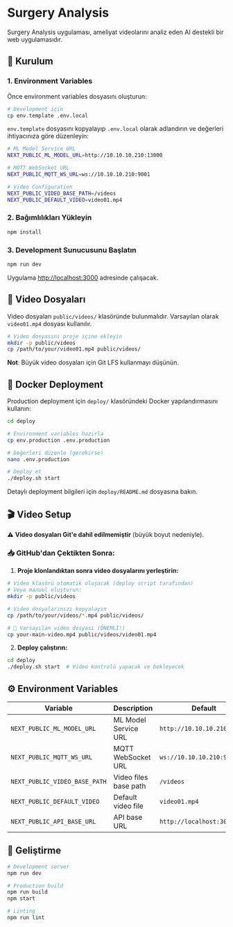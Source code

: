 # Surgery Analysis

Surgery Analysis uygulaması, ameliyat videolarını analiz eden AI destekli bir web uygulamasıdır.

## 🚀 Kurulum

### 1. Environment Variables
Önce environment variables dosyasını oluşturun:

```bash
# Development için
cp env.template .env.local
```

`env.template` dosyasını kopyalayıp `.env.local` olarak adlandırın ve değerleri ihtiyacınıza göre düzenleyin:

```bash
# ML Model Service URL
NEXT_PUBLIC_ML_MODEL_URL=http://10.10.10.210:13000

# MQTT WebSocket URL  
NEXT_PUBLIC_MQTT_WS_URL=ws://10.10.10.210:9001

# Video Configuration
NEXT_PUBLIC_VIDEO_BASE_PATH=/videos
NEXT_PUBLIC_DEFAULT_VIDEO=video01.mp4
```

### 2. Bağımlılıkları Yükleyin

```bash
npm install
```

### 3. Development Sunucusunu Başlatın

```bash
npm run dev
```

Uygulama [http://localhost:3000](http://localhost:3000) adresinde çalışacak.

## 📁 Video Dosyaları

Video dosyaları `public/videos/` klasöründe bulunmalıdır. Varsayılan olarak `video01.mp4` dosyası kullanılır.

```bash
# Video dosyasını proje içine ekleyin
mkdir -p public/videos
cp /path/to/your/video01.mp4 public/videos/
```

**Not**: Büyük video dosyaları için Git LFS kullanmayı düşünün.

## 🐳 Docker Deployment

Production deployment için `deploy/` klasöründeki Docker yapılandırmasını kullanın:

```bash
cd deploy

# Environment variables hazırla
cp env.production .env.production

# Değerleri düzenle (gerekirse)
nano .env.production

# Deploy et
./deploy.sh start
```

Detaylı deployment bilgileri için `deploy/README.md` dosyasına bakın.

## 🎬 Video Setup

⚠️ **Video dosyaları Git'e dahil edilmemiştir** (büyük boyut nedeniyle).

### 📥 GitHub'dan Çektikten Sonra:

1. **Proje klonlandıktan sonra video dosyalarını yerleştirin:**

```bash
# Video klasörü otomatik oluşacak (deploy script tarafından)
# Veya manuel oluşturun:
mkdir -p public/videos

# Video dosyalarınızı kopyalayın
cp /path/to/your/videos/*.mp4 public/videos/

# 🎯 Varsayılan video dosyası (ÖNEMLİ!)
cp your-main-video.mp4 public/videos/video01.mp4
```

2. **Deploy çalıştırın:**
```bash
cd deploy
./deploy.sh start  # Video kontrolü yapacak ve bekleyecek
```

## ⚙️ Environment Variables

| Variable | Description | Default |
|----------|-------------|---------|
| `NEXT_PUBLIC_ML_MODEL_URL` | ML Model Service URL | `http://10.10.10.210:13000` |
| `NEXT_PUBLIC_MQTT_WS_URL` | MQTT WebSocket URL | `ws://10.10.10.210:9001` |
| `NEXT_PUBLIC_VIDEO_BASE_PATH` | Video files base path | `/videos` |
| `NEXT_PUBLIC_DEFAULT_VIDEO` | Default video file | `video01.mp4` |
| `NEXT_PUBLIC_API_BASE_URL` | API base URL | `http://localhost:3000` |

## 🔧 Geliştirme

```bash
# Development server
npm run dev

# Production build
npm run build
npm start

# Linting
npm run lint
```
